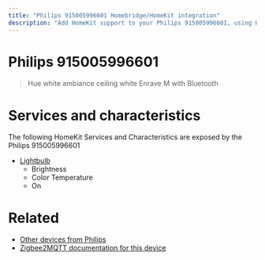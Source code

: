 ```yaml
---
title: "Philips 915005996601 Homebridge/HomeKit integration"
description: "Add HomeKit support to your Philips 915005996601, using Homebridge, Zigbee2MQTT and homebridge-z2m."
---
```

<!---
This file has been GENERATED using src/docgen/docgen.ts
DO NOT EDIT THIS FILE MANUALLY!
-->
# Philips 915005996601
> Hue white ambiance ceiling white Enrave M with Bluetooth


# Services and characteristics
The following HomeKit Services and Characteristics are exposed by
the Philips 915005996601

* [Lightbulb](../../light.md)
  * Brightness
  * Color Temperature
  * On


# Related
* [Other devices from Philips](../index.md#philips)
* [Zigbee2MQTT documentation for this device](https://www.zigbee2mqtt.io/devices/915005996601.html)